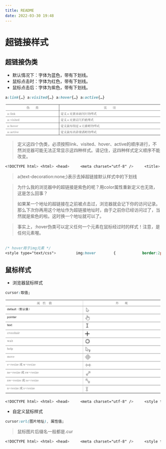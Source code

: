 ```yaml
---
title: README
date: 2022-03-30 19:48
---
```

# 超链接样式

## 超链接伪类

-  默认情况下：字体为蓝色，带有下划线。
-  鼠标点击时：字体为红色，带有下划线。
-  鼠标点击后：字体为紫色，带有下划线。

```CSS
a:link{…} a:visited{…} a:hover{…} a:active{…}
```

![](./_image/2022-03-30/3f60837262dd2dd101e965d7e4bc09ae.jpg)

> 定义这四个伪类，必须按照link、visited、hover、active的顺序进行，不然浏览器可能无法正常显示这四种样式。请记住，这四种样式定义顺序不能改变。

```CSS
<!DOCTYPE html> <html> <head>     <meta charset="utf-8" />     <title> </title>     <style type="text/css">         a{text-decoration:none;}         a:link{color:red;}​​        a:visited{color:purple;}a:hover{color:yellow;}​​        a:active{color:blue;}​​    </style> </head> <body>     <a href="http://www.lvyestudy.com" target="_blank">绿叶学习网</a> </body> </html>
```

> a{text-decoration:none;}表示去掉超链接默认样式中的下划线

> 为什么我的浏览器中的超链接是紫色的呢？用color属性重新定义也无效，这是怎么回事？
> 
>如果某一个地址的超链接在之前被点击过，浏览器就会记下你的访问记录。那么下次你再用这个地址作为超链接地址时，由于之前你已经访问过了，当然就是紫色的啦。这时换一个地址就可以了。

> 事实上，:hover伪类可以定义任何一个元素在鼠标经过时的样式！注意，是任何元素喔。

```CSS

/* hover用于img元素 */
<style type="text/css">         img:hover​​        {​​            border:2px solid red;         }     </style>
```

## 鼠标样式
- 浏览器鼠标样式
```CSS
cursor:取值;
```

![](./_image/2022-03-30/7230b09404d9574a09d52ac3a0c6eb01.jpg)

```CSS
<!DOCTYPE html> <html> <head>     <meta charset="utf-8" />     <style type="text/css">         div         {             width:100px;             height:30px;             line-height:30px;             text-align:center;             background-color: hotpink;             color:white;             font-size:14px;         }         #div_default{cursor:default;}​​        #div_pointer{cursor:pointer;}​​    </style> </head> <body>     <div id="div_default">鼠标默认样式</div>     <div id="div_pointer">鼠标手状样式</div> </body> </html>
```

- 自定义鼠标样式

```CSS
cursor:url(图片地址), 属性值;
```

> 鼠标图片后缀名一般都是.cur

```CSS
<!DOCTYPE html> <html> <head>     <meta charset="utf-8" />     <style type="text/css">         div         {             width:100px;             height:30px;             line-height:30px;             text-align:center;             background-color: hotpink;             color:white;             font-size:14px;         }         #div_default{cursor:url(img/cursor/default.cur),default;}​​        #div_pointer{cursor:url(img/cursor/pointer.cur),pointer;}​​    </style> </head> <body>     <div id="div_default">鼠标默认样式</div>     <div id="div_pointer">鼠标手状样式</div> </body> </html>
```





